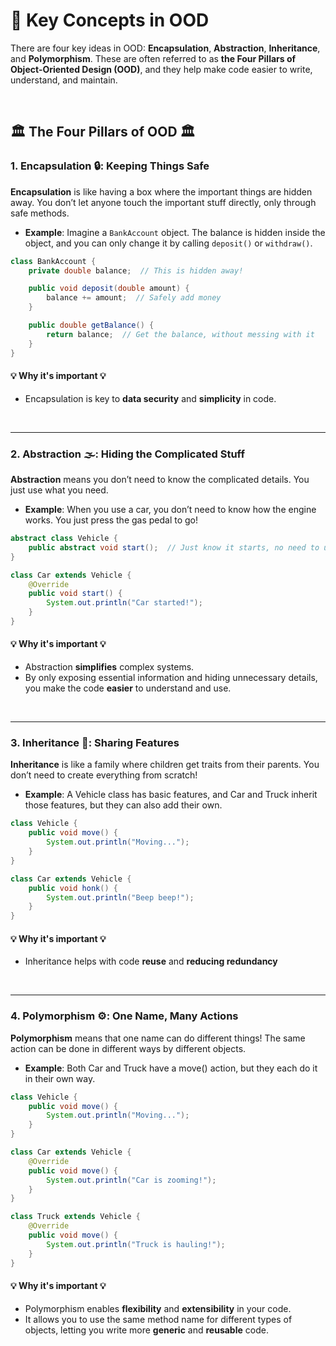 # 🚀 **Key Concepts in OOD**

There are four key ideas in OOD: **Encapsulation**, **Abstraction**, **Inheritance**, and **Polymorphism**. These are often referred to as **the Four Pillars of Object-Oriented Design (OOD)**, and they help make code easier to write, understand, and maintain.

<br>

## **🏛️ The Four Pillars of OOD 🏛️**

### 1. **Encapsulation 🔒**: Keeping Things Safe 

**Encapsulation** is like having a box where the important things are hidden away. You don’t let anyone touch the important stuff directly, only through safe methods.

- **Example**: Imagine a `BankAccount` object. The balance is hidden inside the object, and you can only change it by calling `deposit()` or `withdraw()`.

```java
class BankAccount {
    private double balance;  // This is hidden away!

    public void deposit(double amount) {
        balance += amount;  // Safely add money
    }

    public double getBalance() {
        return balance;  // Get the balance, without messing with it
    }
}
```

#### **💡 Why it's important 💡**
- Encapsulation is key to **data security** and **simplicity** in code.

<br>

---

### 2. **Abstraction 🌫️**: Hiding the Complicated Stuff 
**Abstraction** means you don’t need to know the complicated details. You just use what you need.

- **Example**: When you use a car, you don’t need to know how the engine works. You just press the gas pedal to go!

```java
abstract class Vehicle {
    public abstract void start();  // Just know it starts, no need to understand everything
}

class Car extends Vehicle {
    @Override
    public void start() {
        System.out.println("Car started!");
    }
}
```

#### **💡 Why it's important 💡**
- Abstraction **simplifies** complex systems.
- By only exposing essential information and hiding unnecessary details, you make the code **easier** to understand and use.
  
<br>

---

### 3. **Inheritance 🔁**: Sharing Features  
**Inheritance** is like a family where children get traits from their parents. You don’t need to create everything from scratch!

- **Example**: A Vehicle class has basic features, and Car and Truck inherit those features, but they can also add their own.

```java
class Vehicle {
    public void move() {
        System.out.println("Moving...");
    }
}

class Car extends Vehicle {
    public void honk() {
        System.out.println("Beep beep!");
    }
}
```
#### **💡 Why it's important 💡**
- Inheritance helps with code **reuse** and **reducing redundancy**

<br>

---

### 4. **Polymorphism ⚙️**: One Name, Many Actions  
**Polymorphism** means that one name can do different things! The same action can be done in different ways by different objects.

- **Example**: Both Car and Truck have a move() action, but they each do it in their own way.

```java
class Vehicle {
    public void move() {
        System.out.println("Moving...");
    }
}

class Car extends Vehicle {
    @Override
    public void move() {
        System.out.println("Car is zooming!");
    }
}

class Truck extends Vehicle {
    @Override
    public void move() {
        System.out.println("Truck is hauling!");
    }
}
```
#### **💡 Why it's important 💡**
- Polymorphism enables **flexibility** and **extensibility** in your code.
- It allows you to use the same method name for different types of objects, letting you write more **generic** and **reusable** code. 
